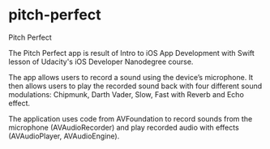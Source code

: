 # pitch-perfect

Pitch Perfect

The Pitch Perfect app is result of Intro to iOS App Development with Swift lesson of Udacity's iOS Developer Nanodegree course.

The app allows users to record a sound using the device’s microphone. It then allows users to play the recorded sound back with four different sound modulations: Chipmunk, Darth Vader, Slow, Fast with Reverb and Echo effect.

The application uses code from AVFoundation to record sounds from the microphone (AVAudioRecorder) and play recorded audio with effects (AVAudioPlayer, AVAudioEngine).
